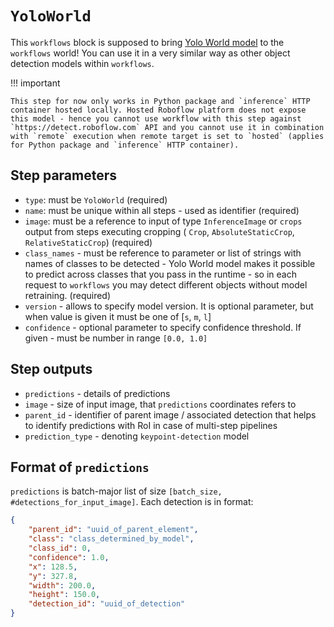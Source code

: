 # `YoloWorld`
This `workflows` block is supposed to bring [Yolo World model](https://blog.roboflow.com/what-is-yolo-world/) to the
`workflows` world! You can use it in a very similar way as other object detection models within `workflows`.

!!! important

    This step for now only works in Python package and `inference` HTTP container hosted locally. Hosted Roboflow platform does not expose this model - hence you cannot use workflow with this step against `https://detect.roboflow.com` API and you cannot use it in combination with `remote` execution when remote target is set to `hosted` (applies for Python package and `inference` HTTP container).

## Step parameters
* `type`: must be `YoloWorld` (required)
* `name`: must be unique within all steps - used as identifier (required)
* `image`: must be a reference to input of type `InferenceImage` or `crops` output from steps executing cropping (
`Crop`, `AbsoluteStaticCrop`, `RelativeStaticCrop`) (required)
* `class_names` - must be reference to parameter or list of strings with names of classes to be detected - Yolo World 
model makes it possible to predict across classes that you pass in the runtime - so in each request to `workflows` you 
may detect different objects without model retraining. (required)
* `version` - allows to specify model version. It is optional parameter, but when value is given it must be one of 
[`s`, `m`, `l`]
* `confidence` - optional parameter to specify confidence threshold. If given - must be number in range `[0.0, 1.0]`

## Step outputs
* `predictions` - details of predictions
* `image` - size of input image, that `predictions` coordinates refers to 
* `parent_id` - identifier of parent image / associated detection that helps to identify predictions with RoI in case
of multi-step pipelines
* `prediction_type` - denoting `keypoint-detection` model

## Format of `predictions`
`predictions` is batch-major list of size `[batch_size, #detections_for_input_image]`.
Each detection is in format:
```json
{
    "parent_id": "uuid_of_parent_element",
    "class": "class_determined_by_model",
    "class_id": 0,
    "confidence": 1.0,
    "x": 128.5,
    "y": 327.8,
    "width": 200.0,
    "height": 150.0,
    "detection_id": "uuid_of_detection"
}
```